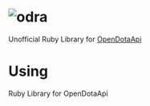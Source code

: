 # ![odra](https://user-images.githubusercontent.com/2478436/28491007-95355790-6ef0-11e7-95b9-a08f585db9e8.png)

Unofficial Ruby Library for [OpenDotaApi](https://docs.opendota.com/)



# Using
Ruby Library for OpenDotaApi
